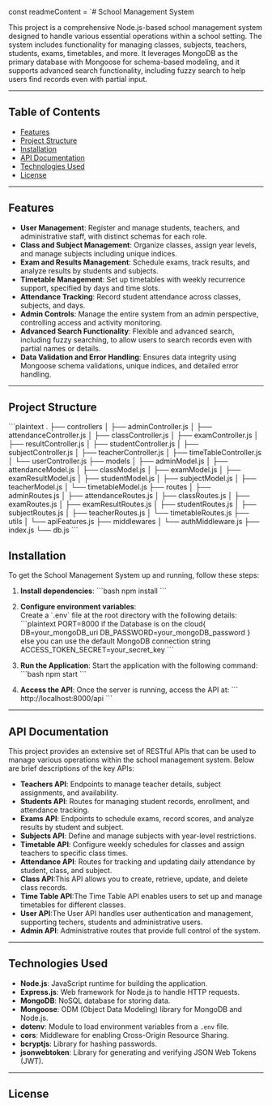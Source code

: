 const readmeContent = `# School Management System

This project is a comprehensive Node.js-based school management system designed to handle various essential operations within a school setting. The system includes functionality for managing classes, subjects, teachers, students, exams, timetables, and more. It leverages MongoDB as the primary database with Mongoose for schema-based modeling, and it supports advanced search functionality, including fuzzy search to help users find records even with partial input.

---

## Table of Contents

- [Features](#features)
- [Project Structure](#project-structure)
- [Installation](#installation)
- [API Documentation](#api-documentation)
- [Technologies Used](#technologies-used)
- [License](#license)

---

## Features

- **User Management**: Register and manage students, teachers, and administrative staff, with distinct schemas for each role.
- **Class and Subject Management**: Organize classes, assign year levels, and manage subjects including unique indices.
- **Exam and Results Management**: Schedule exams, track results, and analyze results by students and subjects.
- **Timetable Management**: Set up timetables with weekly recurrence support, specified by days and time slots.
- **Attendance Tracking**: Record student attendance across classes, subjects, and days.
- **Admin Controls**: Manage the entire system from an admin perspective, controlling access and activity monitoring.
- **Advanced Search Functionality**: Flexible and advanced search, including fuzzy searching, to allow users to search records even with partial names or details.
- **Data Validation and Error Handling**: Ensures data integrity using Mongoose schema validations, unique indices, and detailed error handling.

---

## Project Structure

\`\`\`plaintext
.
├── controllers
│ ├── adminController.js
│ ├── attendanceController.js
│ ├── classController.js
│ ├── examController.js
│ ├── resultController.js
│ ├── studentController.js
│ ├── subjectController.js
│ ├── teacherController.js
│ ├── timeTableController.js
│ └── userController.js
├── models
│ ├── adminModel.js
│ ├── attendanceModel.js
│ ├── classModel.js
│ ├── examModel.js
│ ├── examResultModel.js
│ ├── studentModel.js
│ ├── subjectModel.js
│ ├── teacherModel.js
│ └── timetableModel.js
├── routes
│ ├── adminRoutes.js
│ ├── attendanceRoutes.js
│ ├── classRoutes.js
│ ├── examRoutes.js
│ ├── examResultRoutes.js
│ ├── studentRoutes.js
│ ├── subjectRoutes.js
│ ├── teacherRoutes.js
│ └── timetableRoutes.js
├── utils
│ └── apiFeatures.js
├── middlewares
│ └── authMiddleware.js
├── index.js
└── db.js
\`\`\`

## Installation

To get the School Management System up and running, follow these steps:

1. **Install dependencies**:
   \`\`\`bash
   npm install
   \`\`\`

2. **Configure environment variables**:  
    Create a \`.env\` file at the root directory with the following details:
   \`\`\`plaintext
   PORT=8000
   if the Database is on the cloud{
   DB=your_mongoDB_uri
   DB_PASSWORD=your_mongoDB_password
   }
   else you can use the default MongoDB connection string
   ACCESS_TOKEN_SECRET=your_secret_key
   \`\`\`

3. **Run the Application**:
   Start the application with the following command:
   \`\`\`bash
   npm start
   \`\`\`

4. **Access the API**:
   Once the server is running, access the API at:
   \`\`\`
   http://localhost:8000/api
   \`\`\`

---

## API Documentation

This project provides an extensive set of RESTful APIs that can be used to manage various operations within the school management system. Below are brief descriptions of the key APIs:

- **Teachers API**: Endpoints to manage teacher details, subject assignments, and availability.
- **Students API**: Routes for managing student records, enrollment, and attendance tracking.
- **Exams API**: Endpoints to schedule exams, record scores, and analyze results by student and subject.
- **Subjects API**: Define and manage subjects with year-level restrictions.
- **Timetable API**: Configure weekly schedules for classes and assign teachers to specific class times.
- **Attendance API**: Routes for tracking and updating daily attendance by student, class, and subject.
- **Class API**:This API allows you to create, retrieve, update, and delete class records.
- **Time Table API**:The Time Table API enables users to set up and manage timetables for different classes.
- **User API**:The User API handles user authentication and management, supporting techers, students and administrative users.
- **Admin API**: Administrative routes that provide full control of the system.

---

## Technologies Used

- **Node.js**: JavaScript runtime for building the application.
- **Express.js**: Web framework for Node.js to handle HTTP requests.
- **MongoDB**: NoSQL database for storing data.
- **Mongoose**: ODM (Object Data Modeling) library for MongoDB and Node.js.
- **dotenv**: Module to load environment variables from a `.env` file.
- **cors**: Middleware for enabling Cross-Origin Resource Sharing.
- **bcryptjs**: Library for hashing passwords.
- **jsonwebtoken**: Library for generating and verifying JSON Web Tokens (JWT).

---

## License
